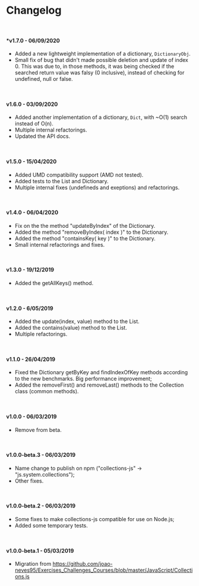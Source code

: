 # Changelog

&nbsp;

#### *v1.7.0 - 06/09/2020

  - Added a new lightweight implementation of a dictionary, `DictionaryObj`.
  - Small fix of bug that didn't made possible deletion and update of index 0.
    This was due to, in those methods, it was being checked if the searched
    return value was falsy (0 inclusive), instead of checking for undefined,
    null or false.

&nbsp;

#### v1.6.0 - 03/09/2020

  - Added another implementation of a dictionary, `Dict`, with ~O(1) search instead of O(n).
  - Multiple internal refactorings.
  - Updated the API docs.

&nbsp;

#### v1.5.0 - 15/04/2020

  - Added UMD compatibility support (AMD not tested).
  - Added tests to the List and Dictionary.
  - Multiple internal fixes (undefineds and exeptions) and refactorings.

&nbsp;

#### v1.4.0 - 06/04/2020

  - Fix on the the method "updateByIndex" of the Dictionary.
  - Added the method "removeByIndex( index )" to the Dictionary.
  - Added the method "containsKey( key )" to the Dictionary.
  - Small internal refactorings and fixes.


&nbsp;


#### v1.3.0 - 19/12/2019

  - Added the getAllKeys() method.


&nbsp;


#### v1.2.0 - 6/05/2019

  - Added the update(index, value) method to the List.
  - Added the contains(value) method to the List.
  - Multiple refactorings.


&nbsp;


#### v1.1.0 - 26/04/2019

  - Fixed the Dictionary getByKey and findIndexOfKey methods according to the new benchmarks. Big performance improvement;
  - Added the removeFirst() and removeLast() methods to the Collection class (common methods).


&nbsp;


#### v1.0.0 - 06/03/2019

  - Remove from beta.


&nbsp;


#### v1.0.0-beta.3 - 06/03/2019

  - Name change to publish on npm ("collections-js" -> "js.system.collections");
  - Other fixes.


&nbsp;


#### v1.0.0-beta.2 - 06/03/2019

  - Some fixes to make collections-js compatible for use on Node.js;
  - Added some temporary tests.


&nbsp;


#### v1.0.0-beta.1 - 05/03/2019

  - Migration from https://github.com/joao-neves95/Exercises_Challenges_Courses/blob/master/JavaScript/Collections.js
